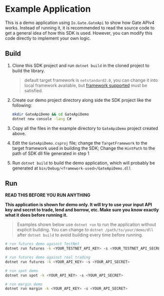 # Example Application

This is a demo application using `Io.Gate.GateApi` to show how Gate APIv4 works. 
Instead of running it, it is recommended to read the source code to get a general idea of
how this SDK is used. However, you can modify this code directly to implement your own logic.

## Build

1. Clone this SDK project and run `dotnet build` in the cloned project to build the library.
    
    > default target framework is `netstandard2.0`, you can change it into local framework
    > available, but [framework supported](../README.md#frameworks-supported) must be satisfied.

2. Create our demo project directory along side the SDK project like the following:

    ```bash
    mkdir GateApiDemo && cd GateApiDemo
    dotnet new console -lang C#
    ```
   
3. Copy all the files in the example directory to `GateApiDemo` project created above.
4. Edit the `GateApiDemo.csproj` file; change the `TargetFramework` to the target framework used 
   in building the SDK; Change the `HintPath` to the path of SDK dll file generated in step 1
5. Run `dotnet build` to build the demo application, which will probably be generated at 
   `bin/Debug/<framework-used>/GateApiDemo.dll`

## Run

**READ THIS BEFORE YOU RUN ANYTHING**

**This application is shown for demo only. It will try to use your input API key and secret to
trade, lend and borrow, etc. Make sure you know exactly what it does before running it.**

> Examples shown below use `dotnet run` to run the application without explicit building.
> You can change to `dotnet /path/to/your/demo/dll` after `dotnet build` to avoid building every time
> before running.

```bash
# run futures demo against TestNet
dotnet run futures -k <YOUR_TESTNET_API_KEY> -s <YOUR_TESTNET_API_SECRET> -u fx-api-testnet.gateio.ws

# run futures demo against real trading
dotnet run futures -k <YOUR_API_KEY> -s <YOUR_API_SECRET>

# run spot demo
dotnet run spot -k <YOUR_API_KEY> -s <YOUR_API_SECRET>

# run margin demo
dotnet run margin -k <YOUR_API_KEY> -s <YOUR_API_SECRET>
```
